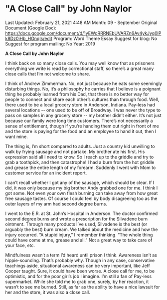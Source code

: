 # "A Close Call" by John Naylor

Last Updated: February 21, 2021 4:48 AM
Month: 09 - September
Original Document (Google Doc): https://docs.google.com/document/d/1yEWoRRRNEbUVARZn6Av4ykJyq0lPk8Dz0iHb_HOnqls/edit
Program: Word Theme Essay
Suggest for blog: No
Suggest for program mailing: No
Year: 2019

**A Close Call by John Naylor**

I think back on so many close calls. You may well know that as prisoners everything we write is read by correctional staff, so there’s a great many close calls that I’m not welcome to share.

I think of Andrew Zimmerman. No, not just because he eats some seemingly disturbing things. No, it’s a philosophy he carries that I believe is a poignant thing he probably learned from his Dad, that there is no better way for people to connect and share each other’s cultures than through food. Well, there used to be a local grocery store in Anderson, Indiana. Pay-less had several locations -- one used to be off of Broadway. I was never the type to pass on samples in any grocery store -- my brother didn’t either. It’s not just because our family were long time customers. There’s not necessarily a sense of entitlement, though if you’re handing them out right in front of me and the store is paying for the food and an employee to hand it out, then I want mine.

The thing is, I’m short compared to adults. Just a country kid unwilling to walk by frying sausage and not partake. My brother ate his first. His expression said all I need to know. So I reach up to the griddle and try to grab a toothpick, and then catastrophe! I had a burn from the hot griddle and grease the entire length of my forearm. Suddenly I went with Mom to customer service for an incident report.

I can’t recall whether I got any of the sausage, which should be clear. If I did, it was only because my big brother Andy grabbed one for me. I think I got some. Not even your own flesh burning can take away from how great free sausage tastes. Of course I could feel by body disagreeing too as the outer layers of my arm had second degree burns.

I went to the E.R. at St. John’s Hospital in Anderson. The doctor confirmed second degree burns and wrote a prescription for the Silvadene burn ointment. Through many products I’ve used, Silvadene is the best (or arguably the best) burn cream. We talked about the medicine and how the injury occurred. “A stupid injury,” I remember thinking. “The whole thing could have come at me, grease and all.” Not a great way to take care of your face, etc.

Mindfulness wasn’t a term I’d heard until prison I think. Awareness isn’t as hippie-sounding. That’s probably why. Though in any case, conservative teachings aside, situational awareness can be very important, like Jeff Cooper taught. Sure, it could have been worse. A close call for me, to be optimistic, and for the poor girl’s job I imagine. I’m still a fan of Pay-less supermarket. While she told me to grab one, surely, by her reaction, it wasn’t to see me burned. Still, as far as the ability to have a nice lawsuit for her and the store, it was also a close call.
